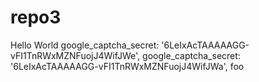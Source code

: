 # repo3
Hello World
google_captcha_secret: '6LeIxAcTAAAAAGG-vFI1TnRWxMZNFuojJ4WifJWe',
google_captcha_secret: '6LeIxAcTAAAAAGG-vFI1TnRWxMZNFuojJ4WifJWa',
foo
